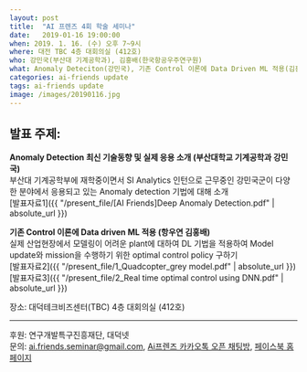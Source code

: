 ```yaml
---
layout: post
title:  "AI 프렌즈 4회 학술 세미나"
date:   2019-01-16 19:00:00
when: 2019. 1. 16. (수) 오후 7~9시
where: 대전 TBC 4층 대회의실 (412호)
who: 강민국(부산대 기계공학과), 김홍배(한국항공우주연구원)
what: Anomaly Deteciton(강민국), 기존 Control 이론에 Data Driven ML 적용(김홍배)
categories: ai-friends update
tags: ai-friends update
image: /images/20190116.jpg
---
```



## 발표 주제:  
**Anomaly Detection 최신 기술동향 및 실제 응용 소개 (부산대학교 기계공학과 강민국)**  
  부산대 기계공학부에 재학중이면서 SI Analytics 인턴으로 근무중인 강민국군이 다양한 분야에서 응용되고 있는 Anomaly detection 기법에 대해 소개  
  [발표자료1]({{ "/present_file/[AI Friends]Deep Anomaly Detection.pdf" | absolute_url }})  
  
**기존 Control 이론에 Data driven ML 적용 (항우연 김홍배)**  
  실제 산업현장에서 모델링이 어려운 plant에 대하여 DL 기법을 적용하여 Model update와 mission을 수행하기 위한 optimal control policy 구하기  
  [발표자료2]({{ "/present_file/1_Quadcopter_grey model.pdf" | absolute_url }})  
  [발표자료3]({{ "/present_file/2_Real time optimal control using DNN.pdf" | absolute_url }})  
 

장소: 대덕테크비즈센터(TBC) 4층 대회의실 (412호)  

***  

후원: 연구개발특구진흥재단, 대덕넷    
문의: ai.friends.seminar@gmail.com,
[Ai프렌즈 카카오톡 오픈 채팅방][kakao_ai],
[페이스북 홈페이지][facebook_ai]

[kakao_ai]:     https://open.kakao.com/o/ggewxi2
[facebook_ai]:  https://www.facebook.com/groups/aifriend/

